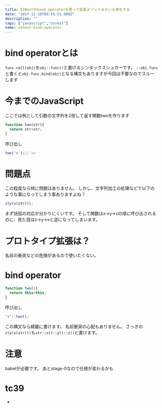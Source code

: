 ```yaml
---
title: ESNextのbind operatorを使って拡張メソッドみたいな事をする
date: "2017-11-18T06:55:51.000Z"
description: ""
tags: ["javascript","esnext"]
name: esnext-bind-operator
---
```

# bind operatorとは
`func.call(obj)`を`obj::func()`と書けるシンタックスシュガーです。
`::obj.func`と書くと`obj.func.bind(obj)`となる構文もありますが今回は不要なのでスルーします

# 今までのJavaScript
ここでは例として引数の文字列を2倍して返す関数twoを作ります

```js
function two(str){
  return str+str;
}
```

呼び出し

```js
two('x');//'xx'
```

# 問題点
この程度なら特に問題はありません。
しかし、文字列加工の処理などで以下のような事になってしまう事ありますよね？

```js
z(y(x(str)));
```

まず括弧の対応が分かりにくいです。
そして関数はx→y→zの順に呼び出されるのに、見た目はz→y→xと逆になってしまいます。
# プロトタイプ拡張は？
名前の衝突などの危険があるので使いたくない。
# bind operator
```js
function two(){
  return this+this;
}
```

呼び出し

```js
"x"::two();
```

この構文なら綺麗に書けます。
名前衝突の心配もありません。
さっきの`z(y(x(str)))`も`str::x()::y()::z()`と書けます。
# 注意
babelが必要です。
あとstage-0なので仕様が変わるかも

# tc39
* 
